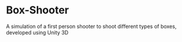 # Box-Shooter
A simulation of a first person shooter to shoot different types of boxes, developed using Unity 3D
